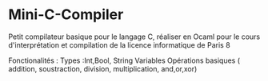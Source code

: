 # Mini-C-Compiler
Petit compilateur basique pour le langage C, réaliser en Ocaml pour le cours d'interprétation et compilation de la licence informatique de Paris 8

Fonctionalités :
Types :Int,Bool, String
Variables
Opérations basiques ( addition, soustraction, division, multiplication, and,or,xor)
